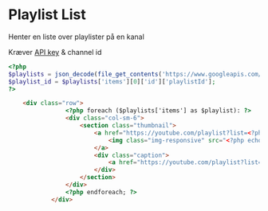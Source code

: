 # Playlist List
Henter en liste over playlister på en kanal

Kræver [API key](https://console.developers.google.com/apis/credentials) & channel id

```php
<?php
$playlists = json_decode(file_get_contents('https://www.googleapis.com/youtube/v3/search?key=API-KEY&part=snippet&channelId=CHANNEL-ID&order=date&maxResults=50&type=playlist'), true);
$playlist_id = $playlists['items'][0]['id']['playlistId'];
?>
```
```html
	<div class="row">
				<?php foreach ($playlists['items'] as $playlist): ?>
				<div class="col-sm-6">
					<section class="thumbnail">
						<a href="https://youtube.com/playlist?list=<?php echo $playlist['id']['playlistId']; ?>">
							<img class="img-responsive" src="<?php echo $playlist['snippet']['thumbnails']['medium']['url']; ?>" width="100%" />
						</a>
						<div class="caption">
							<a href="https://youtube.com/playlist?list=<?php echo $playlist['id']['playlistId']; ?>"><h4 class="text-ellipsis"><?php echo $playlist['snippet']['title'];?></h4></a>
						</div>
					</section>
				</div>
				<?php endforeach; ?>
			</div>
```
